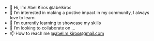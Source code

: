 - 👋 Hi, I’m Abel Kiros @abelkiros 
- 👀 I’m interested in making a postive impact in my community, I always love to learn. 
- 🌱 I’m currently learning to showcase my skills 
- 💞️ I’m looking to collaborate on ...
- 📫 How to reach me @abel.m.kiros@gmail.com

<!---
Ab3L is a ✨ special ✨ repository because its `README.md` (this file) appears on your GitHub profile.
You can click the Preview link to take a look at your changes.
--->
